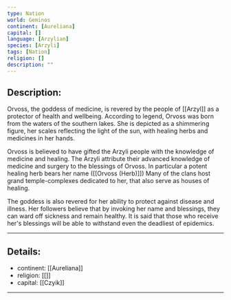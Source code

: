```yaml
---
type: Nation
world: Geminos
continent: [Aureliana]
capital: []
language: [Arzylian]
species: [Arzyli]
tags: [Nation]
religion: []
description: ""
---
```


## Description:

Orvoss, the goddess of medicine, is revered by the people of [[Arzyl]] as a protector of health and wellbeing. According to legend, Orvoss was born from the  waters of the southern lakes. She is depicted as a shimmering figure, her scales reflecting the light of the sun, with healing herbs and medicines in her hands.

Orvoss is believed to have gifted the Arzyli people with the knowledge of medicine and healing. The Arzyli attribute their advanced knowledge of medicine and surgery to the blessings of Orvoss. In particular a potent healing herb bears her name ([[Orvoss (Herb)]]) Many of the clans host grand temple-complexes dedicated to her, that also serve as houses of healing.

The goddess is also revered for her ability to protect against disease and illness. Her followers believe that by invoking her name and blessings, they can ward off sickness and remain healthy. It is said that those who receive her's blessings will be able to withstand even the deadliest of epidemics.

---
## Details:
- continent: [[Aureliana]]
- religion: [[]]
- capital: [[Czyik]]

---




